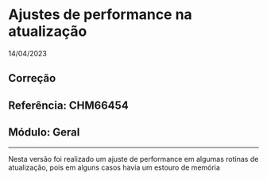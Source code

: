 # Ajustes de performance na atualização
14/04/2023
## Correção
## Referência: CHM66454
## Módulo: Geral
***

Nesta versão foi realizado um ajuste de performance em algumas rotinas de atualização, pois em alguns casos havia um estouro de memória